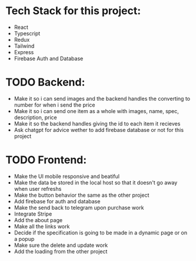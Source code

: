 # Tech Stack for this project:
- React
- Typescript
- Redux
- Tailwind
- Express
- Firebase Auth and Database
# TODO Backend:
- Make it so i can send images and the backend handles the converting to number for when i send the price
- Make it so i can send one item as a whole with images, name, spec, description, price
- Make it so the backend handles giving the id to each item it recieves
- Ask chatgpt for advice wether to add firebase database or not for this project
# TODO Frontend:
- Make the UI mobile responsive and beatiful
- Make the data be stored in the local host so that it doesn't go away when user refreshs
- Make the button behavior the same as the other project
- Add firebase for auth and database
- Make the send back to telegram upon purchase work
- Integrate Stripe
- Add the about page
- Make all the links work
- Decide if the specification is going to be made in a dynamic page or on a popup 
- Make sure the delete and update work 
- Add the loading from the other project


